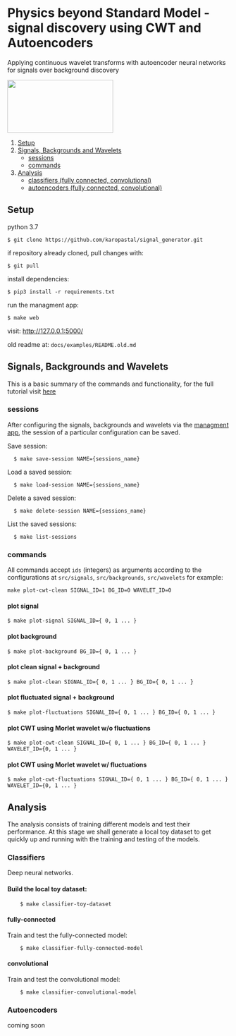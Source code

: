 # Physics beyond Standard Model - signal discovery using CWT and Autoencoders

Applying continuous wavelet transforms with autoencoder neural networks for signals over background discovery

<img src="https://media.giphy.com/media/IvrumpcMNOhrO/giphy.gif" width="240" height="120" />

1. [Setup](#setup)   
2. [Signals, Backgrounds and Wavelets](#signals-backgrounds-and-wavelets)
   * [sessions](#sessions)
   * [commands](#commands)
3. [Analysis](#analysis)
    * [classifiers (fully connected, convolutional)](#classifiers)
    * [autoencoders (fully connected, convolutional)](#autoencoders)

<a name="setup"></a>
## Setup

python 3.7

```buildoutcfg
$ git clone https://github.com/karopastal/signal_generator.git
```

if repository already cloned, pull changes with:

```buildoutcfg
$ git pull
```

install dependencies:
 
```buildoutcfg
$ pip3 install -r requirements.txt
```

run the managment app: 
```buildoutcfg
$ make web
```

visit: http://127.0.0.1:5000/


old readme at: `docs/examples/README.old.md`

<a name="signals-backgrounds-and-wavelets"></a>
## Signals, Backgrounds and Wavelets

This is a basic summary of the commands and functionality, for the full tutorial visit [here](https://karopastal.github.io/post/2019/12/10/generating-signals-backgrounds-and-wavelets/) 

<a name="sessions"></a>
### sessions
After configuring the signals, backgrounds and wavelets via the [managment app](http://localhost:5000), the session
of a particular configuration can be saved.

Save session:
```shell script
  $ make save-session NAME={sessions_name}
```

Load a saved session:
```shell script
  $ make load-session NAME={sessions_name}
```

Delete a saved session:
```shell script
  $ make delete-session NAME={sessions_name}
```

List the saved sessions:
```shell script
  $ make list-sessions
```

<a name="commands"></a>
### commands
All commands accept `ids` (integers) as arguments according to the configurations at `src/signals`, `src/backgrounds`, `src/wavelets`
for example:

``` 
make plot-cwt-clean SIGNAL_ID=1 BG_ID=0 WAVELET_ID=0 
```

#### plot signal
```buildoutcfg
$ make plot-signal SIGNAL_ID={ 0, 1 ... }
```
#### plot background
```buildoutcfg
$ make plot-background BG_ID={ 0, 1 ... }
```
#### plot clean signal + background
```buildoutcfg
$ make plot-clean SIGNAL_ID={ 0, 1 ... } BG_ID={ 0, 1 ... }
```

#### plot fluctuated signal + background
```buildoutcfg
$ make plot-fluctuations SIGNAL_ID={ 0, 1 ... } BG_ID={ 0, 1 ... }
```

#### plot CWT using Morlet wavelet w/o fluctuations 

```buildoutcfg
$ make plot-cwt-clean SIGNAL_ID={ 0, 1 ... } BG_ID={ 0, 1 ... } WAVELET_ID={0, 1 ... }
```

#### plot CWT using Morlet wavelet w/ fluctuations
```buildoutcfg
$ make plot-cwt-fluctuations SIGNAL_ID={ 0, 1 ... } BG_ID={ 0, 1 ... } WAVELET_ID={0, 1 ... }
```

<a name="analysis"></a>
## Analysis
The analysis consists of training different models and test their performance.
At this stage we shall generate a local toy dataset to get quickly up and running
with the training and testing of the models.

<a name="classifiers"></a>
### Classifiers
Deep neural networks.

#### Build the local toy dataset:
```shell script
    $ make classifier-toy-dataset
```

#### fully-connected
Train and test the fully-connected model:
```shell script
    $ make classifier-fully-connected-model
```

#### convolutional
Train and test the convolutional model:

```shell script
    $ make classifier-convolutional-model
```    

<a name="autoencoders"></a>
### Autoencoders
   coming soon